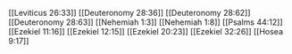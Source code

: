 [[Leviticus 26:33]]
[[Deuteronomy 28:36]]
[[Deuteronomy 28:62]]
[[Deuteronomy 28:63]]
[[Nehemiah 1:3]]
[[Nehemiah 1:8]]
[[Psalms 44:12]]
[[Ezekiel 11:16]]
[[Ezekiel 12:15]]
[[Ezekiel 20:23]]
[[Ezekiel 32:26]]
[[Hosea 9:17]]

